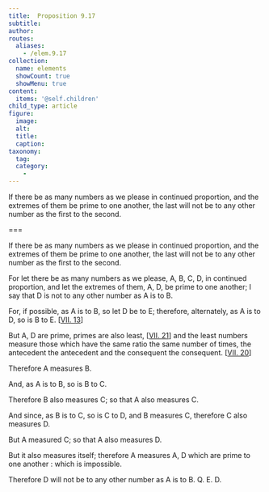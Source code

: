 ```yaml
---
title:  Proposition 9.17
subtitle: 
author:
routes:
  aliases:
    - /elem.9.17
collection:
  name: elements
  showCount: true
  showMenu: true
content:
  items: '@self.children'
child_type: article
figure:
  image:
  alt:
  title:
  caption:
taxonomy:
  tag:
  category:
    - 
---
```


<p>
       <hi rend="ital">If there be as many numbers as we please in continued proportion, and the extremes of them be prime to one another, the last will not be to any other number as the first to the second.</hi>
      </p>

===

<p>
       <span class="ital">If there be as many numbers as we please in continued proportion, and the extremes of them be prime to one another, the last will not be to any other number as the first to the second.</span>
      </p>

<p>For let there be as many numbers as we please, <span class="ital">A</span>, <span class="ital">B</span>, <span class="ital">C</span>, <span class="ital">D</span>, in continued proportion, and let the extremes of them, <span class="ital">A</span>, <span class="ital">D</span>, be prime to one another; I say that <span class="ital">D</span> is not to any other number as <span class="ital">A</span> is to <span class="ital">B</span>. 
      </p>

<p>For, if possible, as <span class="ital">A</span> is to <span class="ital">B</span>, so let <span class="ital">D</span> be to <span class="ital">E</span>; therefore, alternately, as <span class="ital">A</span> is to <span class="ital">D</span>, so is <span class="ital">B</span> to <span class="ital">E</span>. [<a href="/elem.7.13">VII. 13</a>] <pb n="407"/></p>

<p>But <span class="ital">A</span>, <span class="ital">D</span> are prime, primes are also least, [<a href="/elem.7.21">VII. 21</a>] and the least numbers measure those which have the same ratio the same number of times, the antecedent the antecedent and the consequent the consequent. [<a href="/elem.7.20">VII. 20</a>] </p>

<p>Therefore <span class="ital">A</span> measures <span class="ital">B</span>. </p>

<p>And, as <span class="ital">A</span> is to <span class="ital">B</span>, so is <span class="ital">B</span> to <span class="ital">C</span>. </p>

<p>Therefore <span class="ital">B</span> also measures <span class="ital">C</span>; so that <span class="ital">A</span> also measures <span class="ital">C</span>. </p>

<p>And since, as <span class="ital">B</span> is to <span class="ital">C</span>, so is <span class="ital">C</span> to <span class="ital">D</span>, and <span class="ital">B</span> measures <span class="ital">C</span>, therefore <span class="ital">C</span> also measures <span class="ital">D</span>. </p>

<p>But <span class="ital">A</span> measured <span class="ital">C</span>; so that <span class="ital">A</span> also measures <span class="ital">D</span>. </p>

<p>But it also measures itself; therefore <span class="ital">A</span> measures <span class="ital">A</span>, <span class="ital">D</span> which are prime to one another : which is impossible. </p>

<p>Therefore <span class="ital">D</span> will not be to any other number as <span class="ital">A</span> is to <span class="ital">B</span>. Q. E. D.</p>
